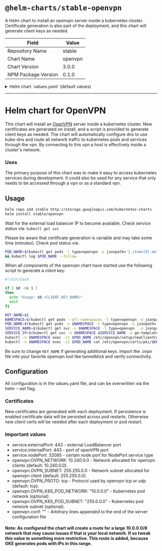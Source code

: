 # `@helm-charts/stable-openvpn`

A Helm chart to install an openvpn server inside a kubernetes cluster. Certificate generation is also part of the deployment, and this chart will generate client keys as needed.

| Field               | Value   |
| ------------------- | ------- |
| Repository Name     | stable  |
| Chart Name          | openvpn |
| Chart Version       | 3.0.0   |
| NPM Package Version | 0.1.0   |

<details>

<summary>Helm chart `values.yaml` (default values)</summary>

```yaml
# Default values for openvpn.
# This is a YAML-formatted file.
# Declare variables to be passed into your templates.
replicaCount: 1
image:
  repository: jfelten/openvpn-docker
  tag: 1.1.0
  pullPolicy: IfNotPresent
service:
  name: openvpn
  type: LoadBalancer
  externalPort: 443
  internalPort: 443
  nodePort: 32085
resources:
  limits:
    cpu: 300m
    memory: 128Mi
  requests:
    cpu: 300m
    memory: 128Mi
persistence:
  enabled: true
  ## A manually managed Persistent Volume and Claim
  ## Requires persistence.enabled: true
  ## If defined, PVC must be created manually before volume will be bound
  # existingClaim:

  ## openvpn data Persistent Volume Storage Class
  ## If defined, storageClassName: <storageClass>
  ## If set to "-", storageClassName: "", which disables dynamic provisioning
  ## If undefined (the default) or set to null, no storageClassName spec is
  ##   set, choosing the default provisioner.  (gp2 on AWS, standard on
  ##   GKE, AWS & OpenStack)
  ##
  # storageClass: "-"
  accessMode: ReadWriteOnce
  size: 2M
openvpn:
  # Network allocated for openvpn clients (default: 10.240.0.0).
  OVPN_NETWORK: 10.240.0.0
  # Network subnet allocated for openvpn client (default: 255.255.0.0).
  OVPN_SUBNET: 255.255.0.0
  # Protocol used by openvpn tcp or udp (default: udp).
  OVPN_PROTO: tcp
  # Kubernetes pod network (optional).
  OVPN_K8S_POD_NETWORK: '10.0.0.0'
  # Kubernetes pod network subnet (optional).
  OVPN_K8S_POD_SUBNET: '255.0.0.0'
  # Arbitrary lines appended to the end of the server configuration file
  # conf: |
  #  max-clients 100
  #  client-to-client
```

</details>

---

# Helm chart for OpenVPN

This chart will install an [OpenVPN](https://openvpn.net/) server inside a kubernetes cluster. New certificates are generated on install, and a script is provided to generate client keys as needed. The chart will automatically configure dns to use kube-dns and route all network traffic to kubernetes pods and services through the vpn. By connecting to this vpn a host is effectively inside a cluster's network.

### Uses

The primary purpose of this chart was to make it easy to access kubernetes services during development. It could also be used for any service that only needs to be accessed through a vpn or as a standard vpn.

## Usage

```bash
helm repo add stable http://storage.googleapis.com/kubernetes-charts
helm install stable/openvpn
```

Wait for the external load balancer IP to become available. Check service status via: `kubectl get svc`

Please be aware that certificate generation is variable and may take some time (minutes).
Check pod status via:

```bash
POD_NAME=$(kubectl get pods -l type=openvpn -o jsonpath='{.items[0].metadata.name}') \
&& kubectl log $POD_NAME --follow
```

When all components of the openvpn chart have started use the following script to generate a client key:

```bash
#!/bin/bash

if [ $# -ne 1 ]
then
  echo "Usage: $0 <CLIENT_KEY_NAME>"
  exit
fi

KEY_NAME=$1
NAMESPACE=$(kubectl get pods --all-namespaces -l type=openvpn -o jsonpath='{.items[0].metadata.namespace}')
POD_NAME=$(kubectl get pods -n $NAMESPACE -l type=openvpn -o jsonpath='{.items[0].metadata.name}')
SERVICE_NAME=$(kubectl get svc -n $NAMESPACE -l type=openvpn  -o jsonpath='{.items[0].metadata.name}')
SERVICE_IP=$(kubectl get svc -n $NAMESPACE $SERVICE_NAME -o go-template='{{range $k, $v := (index .status.loadBalancer.ingress 0)}}{{$v}}{{end}}')
kubectl -n $NAMESPACE exec -it $POD_NAME /etc/openvpn/setup/newClientCert.sh $KEY_NAME $SERVICE_IP
kubectl -n $NAMESPACE exec -it $POD_NAME cat /etc/openvpn/certs/pki/$KEY_NAME.ovpn > $KEY_NAME.ovpn
```

Be sure to change `KEY_NAME` if generating additional keys. Import the .ovpn file into your favorite openvpn tool like tunnelblick and verify connectivity.

## Configuration

All configuration is in the values.yaml file, and can be overwritten via the helm --set flag.

### Certificates

New certificates are generated with each deployment. If persistence is enabled certificate data will be persisted across pod restarts. Otherwise new client certs will be needed after each deployment or pod restart.

### Important values

- service.externalPort: 443 - external LoadBalancer port
- service.internalPort: 443 - port of openVPN port
- service.nodePort: 32085 - certain node port for NodePort service type
- openvpn.OVPN_NETWORK: 10.240.0.0 - Network allocated for openvpn clients (default: 10.240.0.0).
- openvpn.OVPN_SUBNET: 255.255.0.0 - Network subnet allocated for openvpn client (default: 255.255.0.0).
- openvpn.OVPN_PROTO: tcp - Protocol used by openvpn tcp or udp (default: tcp).
- openvpn.OVPN_K8S_POD_NETWORK: "10.0.0.0" - Kubernetes pod network (optional).
- openvpn.OVPN_K8S_POD_SUBNET: "255.0.0.0" - Kubernetes pod network subnet (optional).
- openvpn.conf: "" - Arbitrary lines appended to the end of the server configuration file

#### Note: As configured the chart will create a route for a large 10.0.0.0/8 network that may cause issues if that is your local network. If so tweak this value to something more restrictive. This route is added, because GKE generates pods with IPs in this range.
